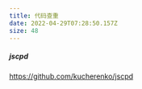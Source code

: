```yaml
---
title: 代码查重
date: 2022-04-29T07:28:50.157Z
size: 48
---
```

##### jscpd

https://github.com/kucherenko/jscpd
